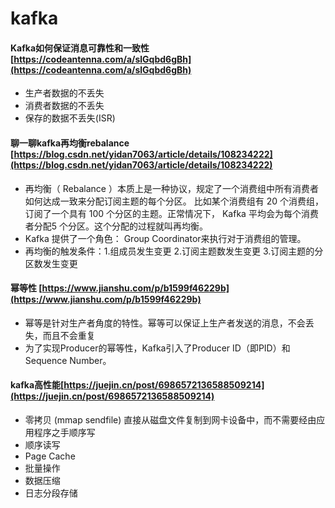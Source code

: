 # kafka

#### Kafka如何保证消息可靠性和一致性 [https://codeantenna.com/a/slGqbd6gBh](https://codeantenna.com/a/slGqbd6gBh)

* 生产者数据的不丢失
* 消费者数据的不丢失
* 保存的数据不丢失(ISR)

#### 聊一聊kafka再均衡rebalance [https://blog.csdn.net/yidan7063/article/details/108234222](https://blog.csdn.net/yidan7063/article/details/108234222)

* 再均衡（ Rebalance ）本质上是一种协议，规定了一个消费组中所有消费者如何达成一致来分配订阅主题的每个分区。 比如某个消费组有 20 个消费组，订阅了一个具有 100 个分区的主题。正常情况下， Kafka 平均会为每个消费者分配5 个分区。这个分配的过程就叫再均衡。
* Kafka 提供了一个角色： Group Coordinator来执行对于消费组的管理。
* 再均衡的触发条件：1.组成员发生变更  2.订阅主题数发生变更 3.订阅主题的分区数发生变更

#### 幂等性 [https://www.jianshu.com/p/b1599f46229b](https://www.jianshu.com/p/b1599f46229b)

* 幂等是针对生产者角度的特性。幂等可以保证上生产者发送的消息，不会丢失，而且不会重复
* 为了实现Producer的幂等性，Kafka引入了Producer ID（即PID）和Sequence Number。

#### kafka高性能[https://juejin.cn/post/6986572136588509214](https://juejin.cn/post/6986572136588509214)

* 零拷贝 (mmap  sendfile) 直接从磁盘文件复制到网卡设备中，而不需要经由应用程序之手顺序写
* 顺序读写
* Page Cache
* 批量操作
* 数据压缩
* 日志分段存储
